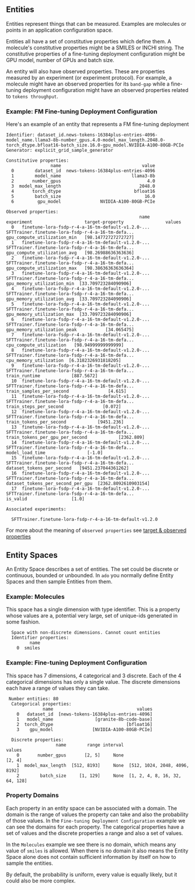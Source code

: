 <!-- markdownlint-disable-next-line first-line-h1 -->
## Entities

Entities represent things that can be measured. Examples are molecules or points
in an application configuration space.

Entities all have a set of constitutive properties which define them. A
molecule's constitutive properties might be a SMILES or INCHI string. The
constitutive properties of a fine-tuning deployment configuration might be GPU
model, number of GPUs and batch size.

An entity will also have observed properties. These are properties measured by
an experiment (or experiment protocol). For example, a molecule might have an
observed properties for its `band-gap` while a fine-tuning deployment
configuration might have an observed properties related to `tokens throughput`.

### Example: FM Fine-tuning Deployment Configuration

Here's an example of an entity that represents a FM fine-tuning deployment

<!-- markdownlint-disable line-length -->
```terminaloutput
Identifier: dataset_id.news-tokens-16384plus-entries-4096-model_name.llama3-8b-number_gpus.4.0-model_max_length.2048.0-torch_dtype.bfloat16-batch_size.16.0-gpu_model.NVIDIA-A100-80GB-PCIe
Generator: explicit_grid_sample_generator

Constitutive properties:
                 name                               value
  0        dataset_id  news-tokens-16384plus-entries-4096
  1        model_name                           llama3-8b
  2       number_gpus                                 4.0
  3  model_max_length                              2048.0
  4       torch_dtype                            bfloat16
  5        batch_size                                16.0
  6         gpu_model               NVIDIA-A100-80GB-PCIe

Observed properties:
                                                   name                                         experiment                    target-property                values
  0   finetune-lora-fsdp-r-4-a-16-tm-default-v1.2.0-...  SFTTrainer.finetune-lora-fsdp-r-4-a-16-tm-defa...        gpu_compute_utilization_min   [98.14772727272727]
  1   finetune-lora-fsdp-r-4-a-16-tm-default-v1.2.0-...  SFTTrainer.finetune-lora-fsdp-r-4-a-16-tm-defa...        gpu_compute_utilization_avg   [98.26988636363636]
  2   finetune-lora-fsdp-r-4-a-16-tm-default-v1.2.0-...  SFTTrainer.finetune-lora-fsdp-r-4-a-16-tm-defa...        gpu_compute_utilization_max   [98.38636363636364]
  3   finetune-lora-fsdp-r-4-a-16-tm-default-v1.2.0-...  SFTTrainer.finetune-lora-fsdp-r-4-a-16-tm-defa...         gpu_memory_utilization_min  [33.709723284090906]
  4   finetune-lora-fsdp-r-4-a-16-tm-default-v1.2.0-...  SFTTrainer.finetune-lora-fsdp-r-4-a-16-tm-defa...         gpu_memory_utilization_avg  [33.709723284090906]
  5   finetune-lora-fsdp-r-4-a-16-tm-default-v1.2.0-...  SFTTrainer.finetune-lora-fsdp-r-4-a-16-tm-defa...         gpu_memory_utilization_max  [33.709723284090906]
  6   finetune-lora-fsdp-r-4-a-16-tm-default-v1.2.0-...  SFTTrainer.finetune-lora-fsdp-r-4-a-16-tm-defa...        gpu_memory_utilization_peak           [34.065475]
  7   finetune-lora-fsdp-r-4-a-16-tm-default-v1.2.0-...  SFTTrainer.finetune-lora-fsdp-r-4-a-16-tm-defa...            cpu_compute_utilization   [98.94999999999999]
  8   finetune-lora-fsdp-r-4-a-16-tm-default-v1.2.0-...  SFTTrainer.finetune-lora-fsdp-r-4-a-16-tm-defa...             cpu_memory_utilization  [6.3182326931818205]
  9   finetune-lora-fsdp-r-4-a-16-tm-default-v1.2.0-...  SFTTrainer.finetune-lora-fsdp-r-4-a-16-tm-defa...                      train_runtime            [887.5672]
  10  finetune-lora-fsdp-r-4-a-16-tm-default-v1.2.0-...  SFTTrainer.finetune-lora-fsdp-r-4-a-16-tm-defa...           train_samples_per_second               [4.615]
  11  finetune-lora-fsdp-r-4-a-16-tm-default-v1.2.0-...  SFTTrainer.finetune-lora-fsdp-r-4-a-16-tm-defa...             train_steps_per_second               [0.072]
  12  finetune-lora-fsdp-r-4-a-16-tm-default-v1.2.0-...  SFTTrainer.finetune-lora-fsdp-r-4-a-16-tm-defa...            train_tokens_per_second            [9451.236]
  13  finetune-lora-fsdp-r-4-a-16-tm-default-v1.2.0-...  SFTTrainer.finetune-lora-fsdp-r-4-a-16-tm-defa...    train_tokens_per_gpu_per_second            [2362.809]
  14  finetune-lora-fsdp-r-4-a-16-tm-default-v1.2.0-...  SFTTrainer.finetune-lora-fsdp-r-4-a-16-tm-defa...                    model_load_time                [-1.0]
  15  finetune-lora-fsdp-r-4-a-16-tm-default-v1.2.0-...  SFTTrainer.finetune-lora-fsdp-r-4-a-16-tm-defa...          dataset_tokens_per_second   [9451.237044361262]
  16  finetune-lora-fsdp-r-4-a-16-tm-default-v1.2.0-...  SFTTrainer.finetune-lora-fsdp-r-4-a-16-tm-defa...  dataset_tokens_per_second_per_gpu  [2362.8092610903154]
  17  finetune-lora-fsdp-r-4-a-16-tm-default-v1.2.0-...  SFTTrainer.finetune-lora-fsdp-r-4-a-16-tm-defa...                           is_valid                 [1.0]

Associated experiments:

  SFTTrainer.finetune-lora-fsdp-r-4-a-16-tm-default-v1.2.0
```
<!-- markdownlint-enable line-length -->

For more about the meaning of `observed properties` see
[target & observed properties](actuators.md#target-and-observed-properties)

## Entity Spaces

An Entity Space describes a set of entities. The set could be discrete or
continuous, bounded or unbounded. In `ado` you normally define Entity Spaces and
then sample Entities from them.

### Example: Molecules

This space has a single dimension with type identifier. This is a property whose
values are a, potential very large, set of unique-ids generated in some fashion.

```commandline
  Space with non-discrete dimensions. Cannot count entities
  Identifier properties:
         name
    0  smiles
```

### Example: Fine-tuning Deployment Configuration

This space has 7 dimensions, 4 categorical and 3 discrete. Each of the 4
categorical dimensions has only a single value. The discrete dimensions each
have a range of values they can take.

```commandline
 Number entities: 80
  Categorical properties:
              name                                values
    0   dataset_id  [news-tokens-16384plus-entries-4096]
    1   model_name                [granite-8b-code-base]
    2  torch_dtype                            [bfloat16]
    3    gpu_model               [NVIDIA-A100-80GB-PCIe]

  Discrete properties:
                   name        range interval                         values
    0       number_gpus       [2, 5]     None                         [2, 4]
    1  model_max_length  [512, 8193]     None  [512, 1024, 2048, 4096, 8192]
    2        batch_size     [1, 129]     None  [1, 2, 4, 8, 16, 32, 64, 128]
```

### Property Domains

Each property in an entity space can be associated with a domain. The domain is
the range of values the property can take and also the probability of those
values. In the `Fine-tuning Deployment Configuration` example we can see the
domains for each property. The categorical properties have a set of values and
the discrete properties a range and also a set of values.

In the `Molecules` example we see there is no domain, which means any value of
`smiles` is allowed. When there is no domain it also means the Entity Space
alone does not contain sufficient information by itself on how to sample the
entities.

By default, the probability is uniform, every value is equally likely, but it
could also be more complex.
